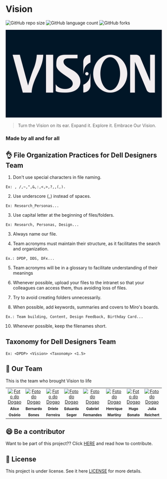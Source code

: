 # Vision

<!--- https://shields.ioi --->

![GitHub repo size](https://img.shields.io/github/repo-size/iuricode/README-template?style=for-the-badge)
![GitHub language count](https://img.shields.io/github/languages/count/iuricode/README-template?style=for-the-badge)
![GitHub forks](https://img.shields.io/github/followers/DPDPTeam?style=flat-square)

<img src="logo.png" alt="Vision Logo">

> Turn the Vision on its ear. Expand it. Explore it. Embrace Our Vision.

### Made by all and for all

<!---
- [x] Não utilizar caracteres especiais na nomeação de arquivos ex.: , /,~,",&,:,<,>,?,,(,).
- [x] Não começar ou terminar nomes de arquivos com espaços. Ex: Personas
- [x] Utilizar letra maiúscula no começo do arquivos/pastas. Por exemplo: Research.
- [x] Siglas de times devem ser escritas em maiúsculo, pois facilita na busca e organização. Ex.: DPDP, DDS...
- [x] As siglas de times estarão em um glossário para facilitar o entendimento de seus significados.
- [x] Sempre que possível faça o upload de seus arquivos na intranet para que o seu acesso seja possível pelos seus colegas, assim evitando perda de arquivos.
- [x] Evitar criar pastas desnecessariamente.
- [x] Quando possível acrescentar palavras-chave e resumos de conteúdo em boards do Miro entre outros aplicativos.
--->

## 👌 File Organization Practices for Dell Designers Team

  1. Don't use special characters in file naming.
  
    Ex: , /,~,",&,:,<,>,?,,(,).

  2. Use underscore (_) instead of spaces.

	Ex: Research_Personas...

  3. Use capital letter at the beginning of files/folders.

	Ex: Research, Personas, Design...
	
  3. Always name our file.

  4. Team acronyms must maintain their structure, as it facilitates the search and organization. 
  
	Ex.: DPDP, DDS, DFx...
    
  5. Team acronyms  will be in a glossary to facilitate understanding of their meanings
  
  7. Whenever possible, upload your files to the intranet so that your colleagues can access them, thus avoiding loss of files.

  8. Try to avoid creating folders unnecessarily.

  9. When possible, add keywords, summaries and covers to Miro's boards.
  
	Ex.: Team building, Content, Design Feedback, Birthday Card...
	
 10. Whenever possible, keep the filenames short. 	


## Taxonomy for Dell Designers Team

<team name abbreviation> <project name> <file name> <version>
	
	Ex: <DPDP> <Vision> <Taxonomy> <1.5>


	
## 🤝 Our Team

This is the team who brought Vision to life

<table>
  <tr>
    <td align="center">
      <a href="#">
        <img src="https://pps.whatsapp.net/v/t61.24694-24/249968708_3490575031177542_6706514886473938143_n.jpg?ccb=11-4&oh=01_AVw8yzaq3k3KUWEmt1G28I1hC9q0kacPAxKe9QzfI6SCkw&oe=6236B54B" width="100px;" alt="Foto do Dogao"/><br>
        <sub>
          <b>Alice Osório</b>
        </sub>
      </a>
    </td>
    <td align="center">
      <a href="#">
        <img src="https://pps.whatsapp.net/v/t61.24694-24/177329705_129357279450557_1067794598299105062_n.jpg?ccb=11-4&oh=2df82ebb72053b1bf7b5a95aa8b98d81&oe=6237747C" width="100px;" alt="Foto do Dogao"/><br>
        <sub>
          <b>Bernardo Bones</b>
        </sub>
      </a>
    </td>
    <td align="center">
      <a href="#">
        <img src="https://pps.whatsapp.net/v/t61.24694-24/266712827_448262723612219_1052527153847201295_n.jpg?ccb=11-4&oh=01_AVyTwo8hbyZcWt1ythviztRV2NIbhrZ4HtKpu9ljwIV-_Q&oe=62377767" width="100px;" alt="Foto do Dogao"/><br>
        <sub>
          <b>Driele Ferreira</b>
        </sub>
      </a>
    </td>
    <td align="center">
      <a href="#">
        <img src="https://pps.whatsapp.net/v/t61.24694-24/262881641_463575742139152_1928785380161390344_n.jpg?ccb=11-4&oh=01_AVxyHln1YgpS16JSJNmOdoWpDQ7Qgqp10zk86LRCInaKLw&oe=623698EB" width="100px;" alt="Foto do Dogao"/><br>
        <sub>
          <b>Eduarda Seger</b>
        </sub>
      </a>
    </td>
    <td align="center">
      <a href="#">
        <img src="https://pps.whatsapp.net/v/t61.24694-24/217261276_1600906840276831_961494185895252184_n.jpg?ccb=11-4&oh=01_AVzJE780BLp1ChdfzmOnB7v0fobYUzJrGfolgUwD9I4YKg&oe=6236220D" width="100px;" alt="Foto do Dogao"/><br>
        <sub>
          <b>Gabriel Fernandes</b>
        </sub>
      </a>
    </td>
    <td align="center">
      <a href="#">
        <img src="https://pps.whatsapp.net/v/t61.24694-24/258977766_590439352164754_8914864912673641797_n.jpg?ccb=11-4&oh=d2df122517fcc0375aeac6d626ed3a3b&oe=6236BD45" width="100px;" alt="Foto do Dogao"/><br>
        <sub>
          <b>Henrique Martiny</b>
        </sub>
      </a>
    </td>
    <td align="center">
      <a href="#">
        <img src="https://pps.whatsapp.net/v/t61.24694-24/212724623_661671344882973_3981534051720028831_n.jpg?ccb=11-4&oh=01_AVz2wHD-wkB6DHoEMGMhxSThVbdYT1iB_PRuvWJDqmWRVg&oe=62379D04" width="100px;" alt="Foto do Dogao"/><br>
        <sub>
          <b>Hugo Bonato</b>
        </sub>
      </a>
    </td>
    <td align="center">
      <a href="#">
        <img src="https://pps.whatsapp.net/v/t61.24694-24/254032789_345898824087122_2343690213363636123_n.jpg?ccb=11-4&oh=01_AVz0BZDHacNQWCn3YUtqHC51JzhOUjPH5fNq8OzTGapl9A&oe=6237D260" width="100px;" alt="Foto do Dogao"/><br>
        <sub>
          <b>Julia Reichert</b>
        </sub>
      </a>
    </td>
    <td align="center">
      <a href="#">
        <img src="https://pps.whatsapp.net/v/t61.24694-24/266785100_5249759988378120_4304158529734687447_n.jpg?ccb=11-4&oh=370ebadcce8d296924f132c71a6f0482&oe=6236C141" width="100px;" alt="Foto do Dogao"/><br>
        <sub>
          <b>Leonardo Granado</b>
        </sub>
      </a>
    </td>
    <td align="center">
      <a href="#">
        <img src="https://pps.whatsapp.net/v/t61.24694-24/56106096_313782222613118_1086924706424029184_n.jpg?ccb=11-4&oh=f6df2007ba2a3c38701cb4890d4b30c7&oe=62375E3B" width="100px;" alt="Foto do Dogao"/><br>
        <sub>
          <b>Pietra Piva</b>
        </sub>
      </a>
    </td>
    
  </tr>
</table>


## 😄 Be a contributor

Want to be part of this project?? Click [HERE](CONTRIBUTING.md) and read how to contribute.

## 📝 License

This project is under license. See it here [LICENSE](LICENSE.md) for more details.

